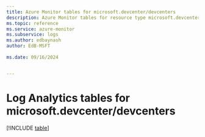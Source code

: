 ```yaml
---
title: Azure Monitor tables for microsoft.devcenter/devcenters
description: Azure Monitor tables for resource type microsoft.devcenter/devcenters
ms.topic: reference
ms.service: azure-monitor
ms.subservice: logs
ms.author: edbaynash
author: EdB-MSFT
   
ms.date: 09/16/2024


---
```


# Log Analytics tables for microsoft.devcenter/devcenters  

[!INCLUDE [table](~/reusable-content/ce-skilling/azure/includes/azure-monitor/reference/tables/microsoft-devcenter_devcenters-include.md)]


